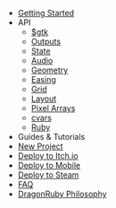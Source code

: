 * [Getting Started](/docs/guides/getting-started.md)
* API
  * [$gtk](/docs/API/runtime.md)
  * [Outputs](/docs/API/outputs.md)
  * [State](/docs/API/state.md)
  * [Audio](/docs/API/audio.md)
  * [Geometry](/docs/API/geometry.md)
  * [Easing](/docs/API/easing.md)
  * [Grid](/docs/API/grid.md)
  * [Layout](/docs/API/layout.md)
  * [Pixel Arrays](/docs/API/pixel_arrays.md)
  * [cvars](/docs/API/cvars.md)
  * [Ruby](/docs/API/ruby.md)
 * Guides & Tutorials
  * [New Project](/docs/guides/new_project.md)
  * [Deploy to Itch.io](/docs/guides/deploy_itch.md)
  * [Deploy to Mobile](/docs/guides/deploy_mobile.md)
  * [Deploy to Steam](/docs/guides/deploy_steam.md)
* [FAQ](/docs/faq/faq_dr.md)
* [DragonRuby Philosophy](/docs/faq/dragonruby_philo.md)
